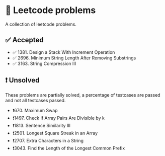 # 🧩 Leetcode problems

A collection of leetcode problems.

## ✅ Accepted

- ✅ 1381\. Design a Stack With Increment Operation
- ✅ 2696\. Minimum String Length After Removing Substrings
- ✅ 3163\. String Compression III

## ❗ Unsolved

These problems are partially solved, a percentage of testcases are passed and
not all testcases passed.

- ❗670\. Maximum Swap
- ❗1497\. Check If Array Pairs Are Divisible by k
- ❗1813\. Sentence Similarity III
- ❗2501\. Longest Square Streak in an Array
- ❗2707\. Extra Characters in a String
- ❗3043\. Find the Length of the Longest Common Prefix
